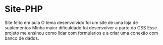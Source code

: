# Site-PHP
 Site feito em aula
O tema desenvolvido foi um site de uma loja de suplementos
Minha maior dificuldade foi desenvolver a parte do CSS
Esse projeto me ensinou como lidar com formularios e a criar uma conexão com banco de dados.
